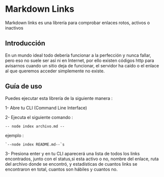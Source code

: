 # Markdown Links


Markdown links es una librería para comprobar enlaces rotos, 
activos o inactivos



## Introducción


En un mundo ideal todo debería funcionar a la perfección 
y nunca fallar, pero eso no suele ser así ni en Internet,
por ello existen códigos http para avisarnos cuando un sitio
deja de funcionar, el servidor ha caído o el enlace al que 
queremos acceder simplemente no existe.


## Guía de uso 


Puedes ejecutar esta librería de la siguiente manera :

1- Abre tu CLI (Command Line Interface)

2- Ejecuta el siguiente comando :

   `-- node index archivo.md --`

  ejemplo :

    `--node index README.md--`s

3- Presiona enter y en tu CLI aparecerá una lista de todos los 
    links encontrados, junto con el status,si esta activo o no, nombre del enlace, ruta 
    del archivo donde se encontró, y estadísticas de cuantos links se encontraron en total, 
    cuantos son hábiles y cuantos no. 
